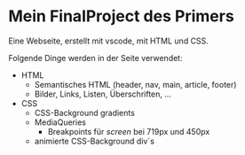 # Mein FinalProject des Primers
Eine Webseite, erstellt mit vscode, mit HTML und CSS. 

Folgende Dinge werden in der Seite verwendet:
- HTML
	- Semantisches HTML (header, nav, main, article, footer)
	- Bilder, Links, Listen, Überschriften, ...
 - CSS
	 - CSS-Background gradients
	 - MediaQueries
		 - Breakpoints für _screen_ bei 719px und 450px
	 - animierte CSS-Background div´s


